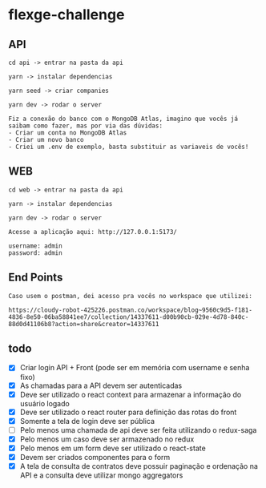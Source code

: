 # flexge-challenge

## API

```
cd api -> entrar na pasta da api

yarn -> instalar dependencias

yarn seed -> criar companies

yarn dev -> rodar o server

Fiz a conexão do banco com o MongoDB Atlas, imagino que vocês já saibam como fazer, mas por via das dúvidas:
- Criar um conta no MongoDB Atlas
- Criar um novo banco
- Criei um .env de exemplo, basta substituir as variaveis de vocês!
```

## WEB

```
cd web -> entrar na pasta da api

yarn -> instalar dependencias

yarn dev -> rodar o server

Acesse a aplicação aqui: http://127.0.0.1:5173/

username: admin
password: admin
```

## End Points

```
Caso usem o postman, dei acesso pra vocês no workspace que utilizei:

https://cloudy-robot-425226.postman.co/workspace/blog~9560c9d5-f181-4836-8e50-06ba58841ee7/collection/14337611-d00b90cb-029e-4d78-840c-88d0d41106b8?action=share&creator=14337611
```

## todo

- [x] Criar login API + Front (pode ser em memória com username e senha fixo)
- [x] As chamadas para a API devem ser autenticadas
- [x] Deve ser utilizado o react context para armazenar a informação do usuário logado
- [x] Deve ser utilizado o react router para definição das rotas do front
- [x] Somente a tela de login deve ser pública
- [ ] Pelo menos uma chamada de api deve ser feita utilizando o redux-saga
- [x] Pelo menos um caso deve ser armazenado no redux
- [x] Pelo menos em um form deve ser utilizado o react-state
- [x] Devem ser criados componentes para o form
- [x] A tela de consulta de contratos deve possuir paginação e ordenação na API e a
consulta deve utilizar mongo aggregators
